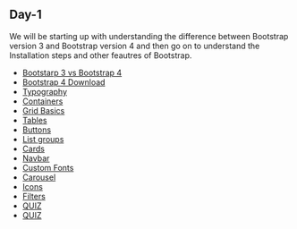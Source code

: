 <h2>Day-1</h2>
We will be starting up with understanding the difference between Bootstrap version 3 and Bootstrap version 4 and then go on to understand the Installation steps and other feautres of Bootstrap.
<ul>
  <li><a href="https://www.geeksforgeeks.org/difference-between-bootstrap-3-and-bootstrap-4/">Bootstarp 3 vs Bootstrap 4</a></li>
  <li><a href="https://getbootstrap.com/docs/5.0/getting-started/download/">Bootstrap 4 Download</a></li>
  <li><a href="https://www.w3schools.com/bootstrap4/bootstrap_typography.asp">Typography</a></li>
  <li><a href="https://www.w3schools.com/bootstrap4/bootstrap_containers.asp">Containers</a></li>
  <li><a href="https://www.w3schools.com/bootstrap4/bootstrap_grid_basic.asp">Grid Basics</a></li>
  <li><a href="https://www.w3schools.com/bootstrap4/bootstrap_tables.asp">Tables</a></li>
  <li><a href="https://www.w3schools.com/bootstrap4/bootstrap_buttons.asp">Buttons</a></li>
  <li><a href="https://www.w3schools.com/bootstrap4/bootstrap_list_groups.asp">List groups</a></li>
  <li><a href="https://www.w3schools.com/bootstrap4/bootstrap_cards.asp">Cards</a></li>
  <li><a href="https://www.w3schools.com/bootstrap4/bootstrap_navbar.asp">Navbar</a></li>
  <li><a href="https://www.w3schools.com/bootstrap4/bootstrap_forms_custom.asp">Custom Fonts</a></li>
  <li><a href="https://www.w3schools.com/bootstrap4/bootstrap_carousel.asp">Carousel</a></li>
  <li><a href="https://www.w3schools.com/bootstrap4/bootstrap_icons.asp">Icons</a></li>
  <li><a href="https://www.w3schools.com/bootstrap4/bootstrap_filters.asp">Filters</a></li>
  <li><a href="https://www.tutorialspoint.com/bootstrap/bootstrap_online_quiz.htm"> QUIZ</a></li>
  <li><a href="http://www.allindiaexams.in/engineering/cse/bootstrap-mcq-quiz-bootstrap-online-test"> QUIZ</a></li>

  </ul>
